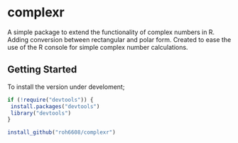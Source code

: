 # complexr
 A simple package to extend the functionality of complex numbers in R. Adding conversion between rectangular and polar form. Created to ease the use of the R console for simple complex number calculations.
 
 ## Getting Started
 To install the version under develoment;
 ```r
 if (!require("devtools")) {
  install.packages("devtools")
  library("devtools")
}

install_github("roh6608/complexr")
 ```
